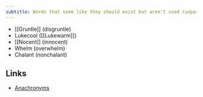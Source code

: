 ```yaml
---
subtitle: Words that seem like they should exist but aren't used (unpaired words)
---
```

- [[Gruntle]] (disgruntle)
- Lukecool ([[Lukewarm]])
- [[Nocent]] (innocent)
- Whelm (overwhelm)
- Chalant (nonchalant)

## Links

- [Anachronyms](https://simpsonian.ca/blog/anachronyms/)